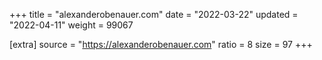 +++
title = "alexanderobenauer.com"
date = "2022-03-22"
updated = "2022-04-11"
weight = 99067

[extra]
source = "https://alexanderobenauer.com"
ratio = 8
size = 97
+++
